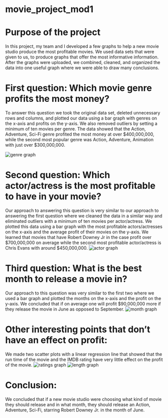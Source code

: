 # movie_project_mod1
# Purpose of the project
In this project, my team and I developed a few graphs to help a new movie studio produce the most profitable movies. We used data sets that were given to us, to produce graphs that offer the most informative information. After the graphs were uploaded, we combined, cleaned, and organized the data into one useful graph where we were able to draw many conclusions. 

# First question: Which movie genre profits the most money?
To answer this question we took the original data set, deleted unnecessary rows and columns, and plotted our data using a bar graph with genres on the x-axis and profits on the y-axis. We also removed outliers by setting a minimum of ten movies per genre. The data showed that the Action, Adventure, Sci-Fi genre profited the most money at over $400,000,000, while the second most popular genre was Action, Adventure, Animation with just over $300,000,000.

![genre graph](https://lh6.googleusercontent.com/-w0yTD_fUKTKpWb7I4YApKj7gU_Gw70SvTIi2bmD6g2KNi02C6rzMx9AMZFMWCTUrufSPpnKRuvb8eKakVYHayB93zXr5_3tpD1pi6ZrDpy6pgMN10KbYL-PZpA4Pie-IRt0yZjO)
# Second question: Which actor/actress is the most profitable to have in your movie?
Our approach to answering this question is very similar to our approach to answering the first question where we cleaned the data in a similar way and eliminated outliers with a minimum of ten movies per actor/actress. We plotted this data using a bar graph with the most profitable actors/actresses on the x-axis and the average profit of their movies on the y-axis. We learned that movies that have Robert Downey Jr in the case profit over $700,000,000 on average while the second most profitable actor/actress is Chris Evans with around $450,000,000. 
![actor graph](https://lh5.googleusercontent.com/Mkp7c613GDquJB5-WsEhlmg8RNN4t-SDXQLzCK8j6NbKf2nDPIeLuDFO6YVrUhFCItvG9I0ctbwUUzygwlA4aQTu1QMA-pB6YG_bUipdU7YpMdKC9Cc_CQvspZnO0_pbtF9bAoe2)

# Third question: What is the best month to release a movie in?
Our approach to this question was very similar to the first two where we used a bar graph and plotted the months on the x-axis and the profit on the y-axis. We concluded that if on average one will profit $90,000,000 more if they release the movie in June as opposed to September. 
![month graph](https://lh3.googleusercontent.com/Wks3jcbA_4WaPiG0xQdOApLa_2q-rsWm8MLl37X3BdzZp3ys6DNbEu_E2dMMr40pqAGzkJdzq3CNp_NmjS-s41wzi9-_RFJreX26XvpOSYAr8UycH1E0eY6sN4Ff1JyjK19sLfAd)

# Other interesting points that don’t have an effect on profit:
We made two scatter plots with a linear regression line that showed that the run time of the movie and the IMDB rating have very little effect on the profit of the movie. 
![ratings graph](https://lh4.googleusercontent.com/JSfjwjmG0nluu4LLpcfKeL6T6iqku5yH-Hdeum5mANfbOd8K_f5WtQLLb4H9Lkaxm_ZO2bs9geWAc8Kuti5BXvRtaMTL-XufQ9leduuF9DNv71wh6nHtNoysjAmUb5VSAHr3Qi8e)
![length graph](https://lh6.googleusercontent.com/4_pGxGy_Qv2N_PeodbB0MQRCHjnncTWArQTFK_Togu_LQ9OM0b1Fga4m8s_YCbP7lokvF7Cn5rs3VLqNafCBRBSTA2Ox4qnBx1LoCao4vOMa6Uel_wml91EXluFgYx8N7waGjH-3)

# Conclusion:
We concluded that if a new movie studio were choosing what kind of movie they should release and in what month, they should release an Action, Adventure, Sci-Fi, starring Robert Downey Jr. in the month of June. 
